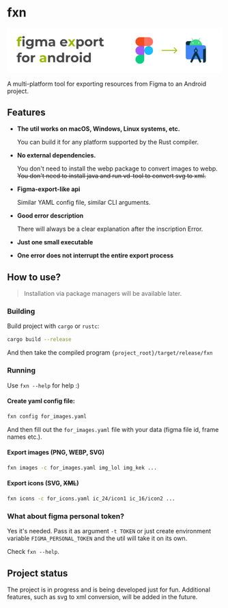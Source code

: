 # fxn

<img src="images/gh-logo.png"/><br/>

A multi-platform tool for exporting resources from Figma to an Android project.

## Features

- **The util works on macOS, Windows, Linux systems, etc.**

    You can build it for any platform supported by the Rust compiler.

- **No external dependencies.**

    You don't need to install the webp package to convert images to webp. ~~You don't need to install java and run vd-tool to convert svg to xml.~~

- **Figma-export-like api**

    Similar YAML config file, similar CLI arguments.

- **Good error description**

    There will always be a clear explanation after the inscription Error.

- **Just one small executable**

- **One error does not interrupt the entire export process**

## How to use?

> Installation via package managers will be available later.

### Building

Build project with `cargo` or `rustc`:

```bash
cargo build --release
```

And then take the compiled program `{project_root}/target/release/fxn`

### Running

Use `fxn --help` for help :)

#### Create yaml config file:

```bash
fxn config for_images.yaml
```

And then fill out the `for_images.yaml` file with your data (figma file id, frame names etc.).

#### Export images (PNG, WEBP, SVG)

```bash
fxn images -c for_images.yaml img_lol img_kek ...
```

#### Export icons (SVG, ~~XML~~)

```bash
fxn icons -c for_icons.yaml ic_24/icon1 ic_16/icon2 ...
```

### What about figma personal token?

Yes it's needed. Pass it as argument `-t TOKEN` or just create environment variable `FIGMA_PERSONAL_TOKEN` and the util will take it on its own.

Check `fxn --help`.

## Project status

The project is in progress and is being developed just for fun. Additional features, such as svg to xml conversion, will be added in the future.